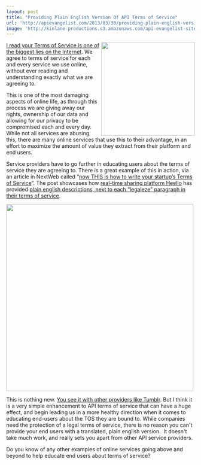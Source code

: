 ```yaml
---
layout: post
title: "Providing Plain English Version Of API Terms of Service"
url: 'http://apievangelist.com/2013/03/30/providing-plain-english-version-of-api-terms-of-service/'
image: 'http://kinlane-productions.s3.amazonaws.com/api-evangelist-site/blog/heello-logo.png'
---
```


[<img class="c1" src="https://s3.amazonaws.com/kinlane-productions/api-evangelist/heello/heello-logo.png" alt="" width="250" align="right" />][1]

[I read your Terms of Service is one of the biggest lies on the Internet][2]. We agree to terms of service for each and every service we use online, without ever reading and understanding exactly what we are agreeing to.

This is one of the most damaging aspects of online life, as through this process we are giving away our rights, ownership of our data and allowing for our privacy to be compromised each and every day. While not all services are abusing this, there are many online services that use this to their advantage, in an effort to maximize the amount of value they extract from their platform and end users.

Service providers have to go further in educating users about the terms of service they are agreeing to. There is a great example of this in action, via an article in NextWeb called “[now THIS is how to write your startup’s Terms of Service][3]”. The post showcases how [real-time sharing platform Heello][1] has provided [plain english descriptions, next to each “legaleze” paragraph in their terms of service][4].

[<img class="c2" src="https://s3.amazonaws.com/kinlane-productions/api-evangelist/heello/heello-terms-of-service.png" alt="" width="500" />][4]

This is nothing new. [You see it with other providers like Tumblr][5]. But I think it is a very simple enhancement to API terms of service that can have a huge effect, and begin leading us in a more healthy direction when it comes to educating end-users about the TOS they are bound to. While companies need the protection of a legal terms of service, there is no reason you can't provide your end users with a translated, plain english version.  It doesn't take much work, and really sets you apart from other API service providers.

Do you know of any other examples of online services going above and beyond to help educate end users about terms of service?

   [1]: http://heello.com/
   [2]: http://tosdr.org/ (I read your Terms of Service is one of the biggest lies on the Internet)
   [3]: http://thenextweb.com/insider/2013/03/29/now-this-is-how-to-write-a-terms-of-service-document/
   [4]: https://heello.com/terms
   [5]: http://www.tumblr.com/policy/en/terms_of_service
